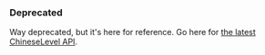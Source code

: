 ### Deprecated

Way deprecated, but it's here for reference. Go here for [the latest ChineseLevel API](https://github.com/chineselevel/api).
